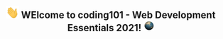 ﻿<h2 align="center">
  <img alt="Hello" src="https://raw.githubusercontent.com/dev-akshat/archive/main/images/gifs/others/Hi.gif" width="29px"> 
  WElcome to coding101 - Web Development Essentials 2021!
  <img alt="Earth" src="https://raw.githubusercontent.com/dev-akshat/archive/main/images/gifs/others/earth.gif" width="24px"/>
</h2>